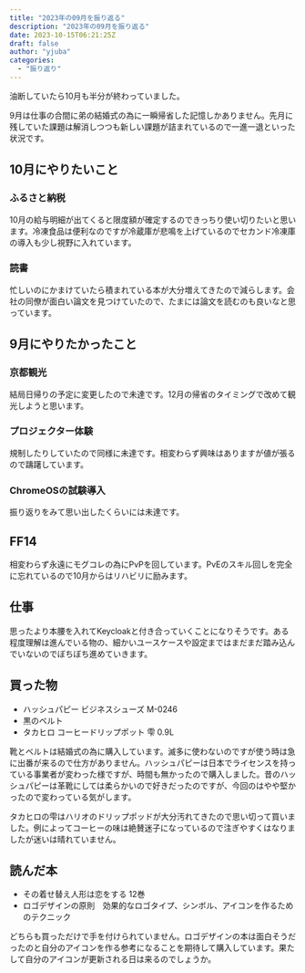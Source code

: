 ```yaml
---
title: "2023年の09月を振り返る"
description: "2023年の09月を振り返る"
date: 2023-10-15T06:21:25Z
draft: false
author: "yjuba"
categories:
  - "振り返り"
---
```


油断していたら10月も半分が終わっていました。

9月は仕事の合間に弟の結婚式の為に一瞬帰省した記憶しかありません。先月に残していた課題は解消しつつも新しい課題が詰まれているので一進一退といった状況です。

## 10月にやりたいこと

### ふるさと納税
10月の給与明細が出てくると限度額が確定するのできっちり使い切りたいと思います。冷凍食品は便利なのですが冷蔵庫が悲鳴を上げているのでセカンド冷凍庫の導入も少し視野に入れています。

### 読書
忙しいのにかまけていたら積まれている本が大分増えてきたので減らします。会社の同僚が面白い論文を見つけていたので、たまには論文を読むのも良いなと思っています。

## 9月にやりたかったこと

### 京都観光
結局日帰りの予定に変更したので未達です。12月の帰省のタイミングで改めて観光しようと思います。

### プロジェクター体験
規制したりしていたので同様に未達です。相変わらず興味はありますが値が張るので躊躇しています。

### ChromeOSの試験導入
振り返りをみて思い出したくらいには未達です。

## FF14
相変わらず永遠にモグコレの為にPvPを回しています。PvEのスキル回しを完全に忘れているので10月からはリハビリに励みます。

## 仕事
思ったより本腰を入れてKeycloakと付き合っていくことになりそうです。ある程度理解は進んでいる物の、細かいユースケースや設定まではまだまだ踏み込んでいないのでぼちぼち進めていきます。

## 買った物
- ハッシュパピー ビジネスシューズ M-0246
- 黒のベルト
- タカヒロ コーヒードリップポット 雫 0.9L

靴とベルトは結婚式の為に購入しています。滅多に使わないのですが使う時は急に出番が来るので仕方がありません。ハッシュパピーは日本でライセンスを持っている事業者が変わった様ですが、時間も無かったので購入しました。昔のハッシュパピーは革靴にしては柔らかいので好きだったのですが、今回のはやや堅かったので変わっている気がします。

タカヒロの雫はハリオのドリップポッドが大分汚れてきたので思い切って買いました。例によってコーヒーの味は絶賛迷子になっているので注ぎやすくはなりましたが迷いは晴れていません。

## 読んだ本
- その着せ替え人形は恋をする 12巻
- ロゴデザインの原則　効果的なロゴタイプ、シンボル、アイコンを作るためのテクニック

どちらも買っただけで手を付けられていません。ロゴデザインの本は面白そうだったのと自分のアイコンを作る参考になることを期待して購入しています。果たして自分のアイコンが更新される日は来るのでしょうか。
